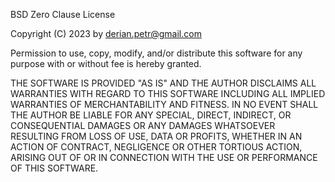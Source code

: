 BSD Zero Clause License

Copyright (C) 2023 by <derian.petr@gmail.com>

Permission to use, copy, modify,
and/or distribute this software
for any purpose with or without
fee is hereby granted.

THE SOFTWARE IS PROVIDED "AS IS"
AND THE AUTHOR DISCLAIMS ALL
WARRANTIES WITH REGARD TO THIS
SOFTWARE INCLUDING ALL IMPLIED
WARRANTIES OF MERCHANTABILITY
AND FITNESS. IN NO EVENT SHALL
THE AUTHOR BE LIABLE FOR ANY
SPECIAL, DIRECT, INDIRECT,
OR CONSEQUENTIAL DAMAGES
OR ANY DAMAGES WHATSOEVER
RESULTING FROM LOSS OF USE,
DATA OR PROFITS, WHETHER IN
AN ACTION OF CONTRACT,
NEGLIGENCE OR OTHER TORTIOUS
ACTION, ARISING OUT OF OR IN
CONNECTION WITH THE USE OR
PERFORMANCE OF THIS SOFTWARE.
